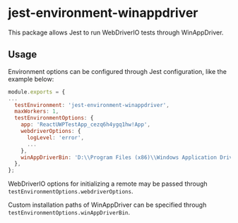 # jest-environment-winappdriver

This package allows Jest to run WebDriverIO tests through WinAppDriver.

## Usage

Environment options can be configured through Jest configuration, like the example below:

```js
module.exports = {
...
  testEnvironment: 'jest-environment-winappdriver',
  maxWorkers: 1,
  testEnvironmentOptions: {
    app: 'ReactUWPTestApp_cezq6h4ygq1hw!App',
    webdriverOptions: {
      logLevel: 'error',
      ...
    },
    winAppDriverBin: 'D:\\Program Files (x86)\\Windows Application Driver\\WinAppDriver.exe',
  },
};
```

WebDriverIO options for initializing a remote may be passed through `testEnvironmentOptions.webdriverOptions`.

Custom installation paths of WinAppDriver can be specified through `testEnvironmentOptions.winAppDriverBin`.
